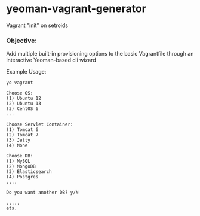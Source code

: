 yeoman-vagrant-generator
========================

Vagrant "init" on setroids

### Objective:
Add multiple built-in provisioning options to the basic Vagrantfile through an interactive Yeoman-based cli wizard 


Example Usage:
  
  ```
  yo vagrant
  
  Choose OS:
  (1) Ubuntu 12
  (2) Ubuntu 13
  (3) CentOS 6
  ...
  
  Choose Servlet Container:
  (1) Tomcat 6
  (2) Tomcat 7
  (3) Jetty
  (4) None
  
  Choose DB:
  (1) MySQL
  (2) MongoDB
  (3) Elasticsearch
  (4) Postgres
  ....
  
  Do you want another DB? y/N
  
  .....
  ets.
  ```
  
